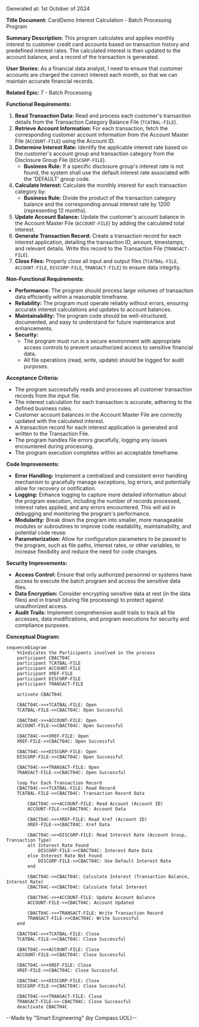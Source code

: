 Generated at: 1st October of 2024

**Title Document:** CardDemo Interest Calculation - Batch Processing Program

**Summary Description:** This program calculates and applies monthly interest to customer credit card accounts based on transaction history and predefined interest rates. The calculated interest is then updated to the account balance, and a record of the transaction is generated. 

**User Stories:**
As a financial data analyst, I need to ensure that customer accounts are charged the correct interest each month, so that we can maintain accurate financial records.

**Related Epic:** 7 - Batch Processing

**Functional Requirements:**
1. **Read Transaction Data:** Read and process each customer's transaction details from the Transaction Category Balance File (`TCATBAL-FILE`).
2. **Retrieve Account Information:** For each transaction, fetch the corresponding customer account information from the Account Master File (`ACCOUNT-FILE`) using the Account ID.
3. **Determine Interest Rate:** Identify the applicable interest rate based on the customer's account group and transaction category from the Disclosure Group File (`DISCGRP-FILE`). 
    * **Business Rule:** If a specific disclosure group's interest rate is not found, the system shall use the default interest rate associated with the 'DEFAULT' group code.
4. **Calculate Interest:** Calculate the monthly interest for each transaction category by:
    * **Business Rule:** Divide the product of the transaction category balance and the corresponding annual interest rate by 1200 (representing 12 months).
5. **Update Account Balance:** Update the customer's account balance in the Account Master File (`ACCOUNT-FILE`) by adding the calculated total interest.
6. **Generate Transaction Record:**  Create a transaction record for each interest application, detailing the transaction ID, amount, timestamps, and relevant details. Write this record to the Transaction File (`TRANSACT-FILE`).
7. **Close Files:** Properly close all input and output files (`TCATBAL-FILE`, `ACCOUNT-FILE`, `DISCGRP-FILE`, `TRANSACT-FILE`) to ensure data integrity.

**Non-Functional Requirements:**
* **Performance:** The program should process large volumes of transaction data efficiently within a reasonable timeframe.
* **Reliability:** The program must operate reliably without errors, ensuring accurate interest calculations and updates to account balances.
* **Maintainability:** The program code should be well-structured, documented, and easy to understand for future maintenance and enhancements.
* **Security:** 
    * The program must run in a secure environment with appropriate access controls to prevent unauthorized access to sensitive financial data.
    * All file operations (read, write, update) should be logged for audit purposes.

**Acceptance Criteria:**
* The program successfully reads and processes all customer transaction records from the input file.
* The interest calculation for each transaction is accurate, adhering to the defined business rules.
* Customer account balances in the Account Master File are correctly updated with the calculated interest.
* A transaction record for each interest application is generated and written to the Transaction File.
* The program handles file errors gracefully, logging any issues encountered during processing.
* The program execution completes within an acceptable timeframe.

**Code Improvements:**
* **Error Handling:** Implement a centralized and consistent error handling mechanism to gracefully manage exceptions, log errors, and potentially allow for recovery or notification.
* **Logging:** Enhance logging to capture more detailed information about the program execution, including the number of records processed, interest rates applied, and any errors encountered. This will aid in debugging and monitoring the program's performance.
* **Modularity:**  Break down the program into smaller, more manageable modules or subroutines to improve code readability, maintainability, and potential code reuse.
* **Parameterization:**  Allow for configuration parameters to be passed to the program, such as file paths, interest rates, or other variables, to increase flexibility and reduce the need for code changes.

**Security Improvements:**
* **Access Control:** Ensure that only authorized personnel or systems have access to execute the batch program and access the sensitive data files.
* **Data Encryption:** Consider encrypting sensitive data at rest (in the data files) and in transit (during file processing) to protect against unauthorized access.
* **Audit Trails:**  Implement comprehensive audit trails to track all file accesses, data modifications, and program executions for security and compliance purposes. 

**Conceptual Diagram:**

```mermaid
sequenceDiagram
    %%Indicates the Participants involved in the process
    participant CBACT04C
    participant TCATBAL-FILE
    participant ACCOUNT-FILE
    participant XREF-FILE
    participant DISCGRP-FILE
    participant TRANSACT-FILE

    activate CBACT04C

    CBACT04C->>+TCATBAL-FILE: Open
    TCATBAL-FILE->>CBACT04C: Open Successful
    
    CBACT04C->>+ACCOUNT-FILE: Open
    ACCOUNT-FILE->>CBACT04C: Open Successful

    CBACT04C->>+XREF-FILE: Open
    XREF-FILE->>CBACT04C: Open Successful
    
    CBACT04C->>+DISCGRP-FILE: Open
    DISCGRP-FILE->>CBACT04C: Open Successful
    
    CBACT04C->>+TRANSACT-FILE: Open
    TRANSACT-FILE->>CBACT04C: Open Successful
    
    loop For Each Transaction Record
    CBACT04C->>+TCATBAL-FILE: Read Record
    TCATBAL-FILE->>CBACT04C: Transaction Record Data

        CBACT04C->>+ACCOUNT-FILE: Read Account (Account ID)
        ACCOUNT-FILE->>CBACT04C: Account Data

        CBACT04C->>+XREF-FILE: Read Xref (Account ID)
        XREF-FILE->>CBACT04C: Xref Data

        CBACT04C->>+DISCGRP-FILE: Read Interest Rate (Account Group, Transaction Type)
        alt Interest Rate Found
            DISCGRP-FILE->>CBACT04C: Interest Rate Data
        else Interest Rate Not Found
            DISCGRP-FILE->>CBACT04C: Use Default Interest Rate 
        end
        
        CBACT04C->>CBACT04C: Calculate Interest (Transaction Balance, Interest Rate)
        CBACT04C->>CBACT04C: Calculate Total Interest

        CBACT04C->>+ACCOUNT-FILE: Update Account Balance
        ACCOUNT-FILE->>CBACT04C: Account Updated

        CBACT04C->>+TRANSACT-FILE: Write Transaction Record
        TRANSACT-FILE->>CBACT04C: Write Successful
    end
    
    CBACT04C->>+TCATBAL-FILE: Close
    TCATBAL-FILE->>CBACT04C: Close Successful

    CBACT04C->>+ACCOUNT-FILE: Close
    ACCOUNT-FILE->>CBACT04C: Close Successful

    CBACT04C->>+XREF-FILE: Close
    XREF-FILE->>CBACT04C: Close Successful

    CBACT04C->>+DISCGRP-FILE: Close
    DISCGRP-FILE->>CBACT04C: Close Successful

    CBACT04C->>+TRANSACT-FILE: Close
    TRANSACT-FILE->>-CBACT04C: Close Successful
    deactivate CBACT04C
```

--Made by "Smart Engineering" (by Compass.UOL)--